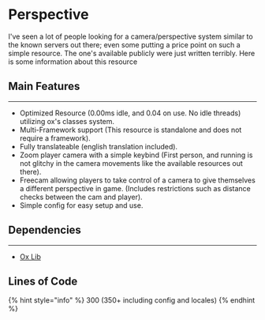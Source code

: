 # Perspective

I've seen a lot of people looking for a camera/perspective system similar to the known servers out there; even some putting a price point on such a simple resource. The one's available publicly were just written terribly. Here is some information about this resource

## Main Features

***

* Optimized Resource (0.00ms idle, and 0.04 on use. No idle threads) utilizing ox's classes system.
* Multi-Framework support (This resource is standalone and does not require a framework).
* &#x20;Fully translateable (english translation included).
* Zoom player camera with a simple keybind (First person, and running is not glitchy in the camera movements like the available resources out there).
* Freecam allowing players to take control of a camera to give themselves a different perspective in game. (Includes restrictions such as distance checks between the cam and player).
* Simple config for easy setup and use.

## Dependencies

***

* [Ox Lib](https://github.com/overextended/ox_lib/releases)

## Lines of Code

{% hint style="info" %}
300 (350+ including config and locales)
{% endhint %}
